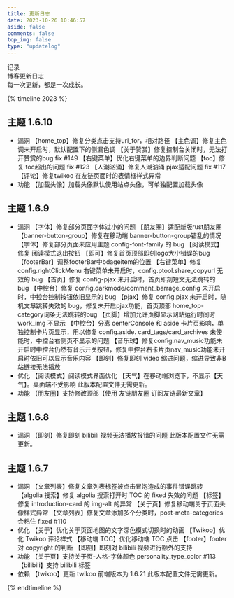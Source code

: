 ```yaml
---
title: 更新日志
date: 2023-10-26 10:46:57
aside: false
comments: false
top_img: false
type: "updatelog"
---
```


<div id="page">
  <div class="author-content author-content-item updatelogPage single">
  <div class="card-content">
  <div class="author-content-item-tips">记录</div>
    <span class="author-content-item-title">博客更新日志</span>
    <div class="content-bottom">
    <div class="tips">每一次更新，都是一次成长。</div>
    </div>
    </div>
  </div>
</div>


{% timeline 2023 %}

<!-- timeline 11-19 -->

## 主题 1.6.10

- 漏洞
  【home_top】修复分类点击支持url_for，相对路径
  【主色调】修复主色调未开启时，默认配置下的侧漏色调
  【关于赞赏】修复控制台关闭时，无法打开赞赏的bug fix #149
  【右键菜单】优化右键菜单的边界判断问题
  【toc】修复 toc超出的问题 fix #123
  【人潮汹涌】修复人潮汹涌 pjax适配问题 fix #117
  【评论】修复twikoo 在友链页面时的表情框样式异常
- 功能
【加载头像】加载头像默认使用站点头像，可单独配置加载头像
<!-- endtimeline -->

<!-- timeline 11-15 -->

## 主题 1.6.9

- 漏洞
  【字体】修复部分页面字体过小的问题
  【朋友圈】适配新版rust朋友圈
  【banner-button-group】修复在移动端 banner-button-group错乱的情况
  【字体】修复部分页面未应用主题 config-font-family 的 bug
  【阅读模式】修复 阅读模式退出按钮
  【即可】修复首页顶部即刻logo大小错误的bug
  【footerBar】调整footerBar中bdageitem的位置
  【右键菜单】修复 config.rightClickMenu 右键菜单未开启时，config.ptool.share_copyurl 无效的 bug
  【首页】修复 config-pjax 未开启时，首页即刻短文无法跳转的 bug
  【中控台】修复 config.darkmode/comment_barrage_config 未开启时，中控台控制按钮依旧显示的 bug
  【pjax】修复 config.pjax 未开启时，随机文章跳转失效的 bug，修复未开启pjax功能，首页顶部  home_top-category词条无法跳转的bug
  【页脚】增加允许页脚显示网站运行时间时 work_img 不显示
  【中控台】分离 centerConsole 和 aside 卡片页影响，单独控制卡片页显示，用以修复 config.aside.  card_tags/card_archives 未使能时，中控台右侧页不显示的问题
  【音乐球】修复config.nav_music功能未开启时中控台仍然有音乐开关按钮，修复中控台右卡片页nav_music功能未开启时依旧可以显示音乐内容
  【即刻】修复即刻 video 缩进问题，缩进导致非B站链接无法播放
- 优化
  【阅读模式】阅读模式界面优化
  【天气】在移动端浏览下，不显示【天气】。桌面端不受影响
此版本配置文件无需更新。
- 功能
【朋友圈】支持修改顶部【使用 友链朋友圈 订阅友链最新文章】
<!-- endtimeline -->

<!-- timeline 10-01 -->

## 主题 1.6.8

- 漏洞
【即刻】修复即刻 bilibili 视频无法播放报错的问题
此版本配置文件无需更新。
<!-- endtimeline -->

<!-- timeline 09-28 -->

## 主题 1.6.7

- 漏洞
  【文章列表】修复文章列表标签被点击冒泡造成的事件错误跳转
  【algolia 搜索】修复 algolia 搜索打开时 TOC 的 fixed 失效的问题
  【标签】修复 introduction-card 的 img-alt 的异常
  【关于页】修复移动端关于页面头像样式异常
  【文章列表】修复文章添加多个分类时，post-meta-categories 会粘住 fixed #110
- 优化
  【关于】优化关于页面地图的文字深色模式切换时的动画
  【Twikoo】优化 Twikoo 评论样式
  【移动端 TOC】优化移动端 TOC 点击
  【footer】footer 对 copyright 的判断
  【即刻】即刻对 bilibili 视频进行额外的支持
- 功能
  【关于页】支持关于页-人格-字体颜色 personality_type_color #113
  【bilibili】支持 bilibili 标签
- 依赖
【twikoo】更新 twikoo 前端版本为 1.6.21
此版本配置文件无需更新。
<!-- endtimeline -->

{% endtimeline %}
